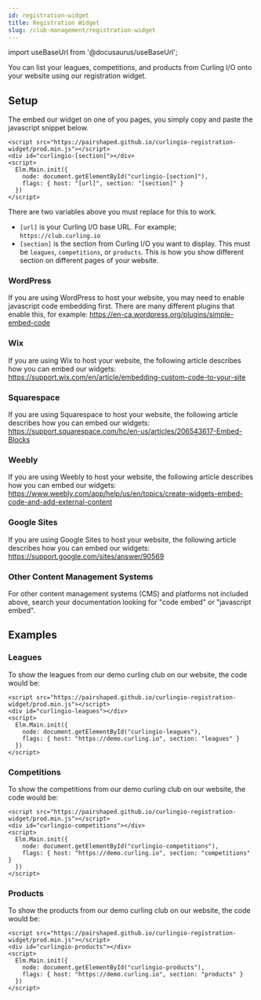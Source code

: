 ```yaml
---
id: registration-widget
title: Registration Widget
slug: /club-management/registration-widget
---
```

import useBaseUrl from '@docusaurus/useBaseUrl';

You can list your leagues, competitions, and products from Curling I/O onto your website using our registration widget.

## Setup

The embed our widget on one of you pages, you simply copy and paste the javascript snippet below.

```
<script src="https://pairshaped.github.io/curlingio-registration-widget/prod.min.js"></script>
<div id="curlingio-[section]"></div>
<script>
  Elm.Main.init({
    node: document.getElementById("curlingio-[section]"),
    flags: { host: "[url]", section: "[section]" }
  })
</script>
```

There are two variables above you must replace for this to work.
- `[url]` is your Curling I/O base URL. For example; `https://club.curling.io`
- `[section]` is the section from Curling I/O you want to display. This must be `leagues`, `competitions`, or `products`. This is how you show different section on different pages of your website.

### WordPress

If you are using WordPress to host your website, you may need to enable javascript code embedding first. There are many different plugins that enable this, for example: https://en-ca.wordpress.org/plugins/simple-embed-code

### Wix

If you are using Wix to host your website, the following article describes how you can embed our widgets: https://support.wix.com/en/article/embedding-custom-code-to-your-site

### Squarespace

If you are using Squarespace to host your website, the following article describes how you can embed our widgets: https://support.squarespace.com/hc/en-us/articles/206543617-Embed-Blocks

### Weebly

If you are using Weebly to host your website, the following article describes how you can embed our widgets: https://www.weebly.com/app/help/us/en/topics/create-widgets-embed-code-and-add-external-content

### Google Sites

If you are using Google Sites to host your website, the following article describes how you can embed our widgets: https://support.google.com/sites/answer/90569

### Other Content Management Systems

For other content management systems (CMS) and platforms not included above, search your documentation looking for "code embed" or "javascript embed".

## Examples

### Leagues

To show the leagues from our demo curling club on our website, the code would be:

```
<script src="https://pairshaped.github.io/curlingio-registration-widget/prod.min.js"></script>
<div id="curlingio-leagues"></div>
<script>
  Elm.Main.init({
    node: document.getElementById("curlingio-leagues"),
    flags: { host: "https://demo.curling.io", section: "leagues" }
  })
</script>
```

### Competitions

To show the competitions from our demo curling club on our website, the code would be:

```
<script src="https://pairshaped.github.io/curlingio-registration-widget/prod.min.js"></script>
<div id="curlingio-competitions"></div>
<script>
  Elm.Main.init({
    node: document.getElementById("curlingio-competitions"),
    flags: { host: "https://demo.curling.io", section: "competitions" }
  })
</script>
```

### Products

To show the products from our demo curling club on our website, the code would be:

```
<script src="https://pairshaped.github.io/curlingio-registration-widget/prod.min.js"></script>
<div id="curlingio-products"></div>
<script>
  Elm.Main.init({
    node: document.getElementById("curlingio-products"),
    flags: { host: "https://demo.curling.io", section: "products" }
  })
</script>
```
